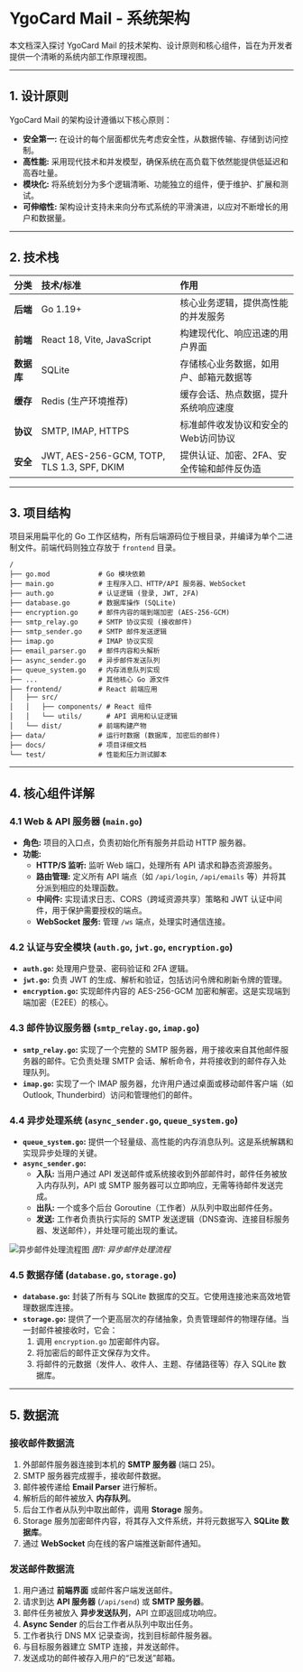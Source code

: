 # YgoCard Mail - 系统架构

本文档深入探讨 YgoCard Mail 的技术架构、设计原则和核心组件，旨在为开发者提供一个清晰的系统内部工作原理视图。

---

## 1. 设计原则

YgoCard Mail 的架构设计遵循以下核心原则：

- **安全第一:** 在设计的每个层面都优先考虑安全性，从数据传输、存储到访问控制。
- **高性能:** 采用现代技术和并发模型，确保系统在高负载下依然能提供低延迟和高吞吐量。
- **模块化:** 将系统划分为多个逻辑清晰、功能独立的组件，便于维护、扩展和测试。
- **可伸缩性:** 架构设计支持未来向分布式系统的平滑演进，以应对不断增长的用户和数据量。

---

## 2. 技术栈

| 分类     | 技术/标准                               | 作用                                       |
| :------- | :-------------------------------------- | :----------------------------------------- |
| **后端**   | Go 1.19+                                | 核心业务逻辑，提供高性能的并发服务         |
| **前端**   | React 18, Vite, JavaScript              | 构建现代化、响应迅速的用户界面             |
| **数据库** | SQLite                                  | 存储核心业务数据，如用户、邮箱元数据等     |
| **缓存**   | Redis (生产环境推荐)                    | 缓存会话、热点数据，提升系统响应速度       |
| **协议**   | SMTP, IMAP, HTTPS                       | 标准邮件收发协议和安全的Web访问协议        |
| **安全**   | JWT, AES-256-GCM, TOTP, TLS 1.3, SPF, DKIM | 提供认证、加密、2FA、安全传输和邮件反伪造 |

---

## 3. 项目结构

项目采用扁平化的 Go 工作区结构，所有后端源码位于根目录，并编译为单个二进制文件。前端代码则独立存放于 `frontend` 目录。

```
/
├── go.mod            # Go 模块依赖
├── main.go           # 主程序入口、HTTP/API 服务器、WebSocket
├── auth.go           # 认证逻辑 (登录, JWT, 2FA)
├── database.go       # 数据库操作 (SQLite)
├── encryption.go     # 邮件内容的端到端加密 (AES-256-GCM)
├── smtp_relay.go     # SMTP 协议实现 (接收邮件)
├── smtp_sender.go    # SMTP 邮件发送逻辑
├── imap.go           # IMAP 协议实现
├── email_parser.go   # 邮件内容和头解析
├── async_sender.go   # 异步邮件发送队列
├── queue_system.go   # 内存消息队列实现
├── ...               # 其他核心 Go 源文件
├── frontend/         # React 前端应用
│   ├── src/
│   │   ├── components/ # React 组件
│   │   └── utils/      # API 调用和认证逻辑
│   └── dist/         # 前端构建产物
├── data/             # 运行时数据 (数据库, 加密后的邮件)
├── docs/             # 项目详细文档
└── test/             # 性能和压力测试脚本
```

---

## 4. 核心组件详解

### **4.1 Web & API 服务器 (`main.go`)**

- **角色:** 项目的入口点，负责初始化所有服务并启动 HTTP 服务器。
- **功能:**
  - **HTTP/S 监听:** 监听 Web 端口，处理所有 API 请求和静态资源服务。
  - **路由管理:** 定义所有 API 端点（如 `/api/login`, `/api/emails` 等）并将其分派到相应的处理函数。
  - **中间件:** 实现请求日志、CORS（跨域资源共享）策略和 JWT 认证中间件，用于保护需要授权的端点。
  - **WebSocket 服务:** 管理 `/ws` 端点，处理实时通信连接。

### **4.2 认证与安全模块 (`auth.go`, `jwt.go`, `encryption.go`)**

- **`auth.go`:** 处理用户登录、密码验证和 2FA 逻辑。
- **`jwt.go`:** 负责 JWT 的生成、解析和验证，包括访问令牌和刷新令牌的管理。
- **`encryption.go`:** 实现邮件内容的 AES-256-GCM 加密和解密。这是实现端到端加密（E2EE）的核心。

### **4.3 邮件协议服务器 (`smtp_relay.go`, `imap.go`)**

- **`smtp_relay.go`:** 实现了一个完整的 SMTP 服务器，用于接收来自其他邮件服务器的邮件。它负责处理 SMTP 会话、解析命令，并将接收到的邮件存入处理队列。
- **`imap.go`:** 实现了一个 IMAP 服务器，允许用户通过桌面或移动邮件客户端（如 Outlook, Thunderbird）访问和管理他们的邮件。

### **4.4 异步处理系统 (`async_sender.go`, `queue_system.go`)**

- **`queue_system.go`:** 提供一个轻量级、高性能的内存消息队列。这是系统解耦和实现异步处理的关键。
- **`async_sender.go`:**
  - **入队:** 当用户通过 API 发送邮件或系统接收到外部邮件时，邮件任务被放入内存队列，API 或 SMTP 服务器可以立即响应，无需等待邮件发送完成。
  - **出队:** 一个或多个后台 Goroutine（工作者）从队列中取出邮件任务。
  - **发送:** 工作者负责执行实际的 SMTP 发送逻辑（DNS查询、连接目标服务器、发送邮件），并处理可能出现的重试。

![异步邮件处理流程图](https://i.imgur.com/your-diagram-url.png)  <!-- 占位符 -->
*图1: 异步邮件处理流程*

### **4.5 数据存储 (`database.go`, `storage.go`)**

- **`database.go`:** 封装了所有与 SQLite 数据库的交互。它使用连接池来高效地管理数据库连接。
- **`storage.go`:** 提供了一个更高层次的存储抽象，负责管理邮件的物理存储。当一封邮件被接收时，它会：
  1.  调用 `encryption.go` 加密邮件内容。
  2.  将加密后的邮件正文保存为文件。
  3.  将邮件的元数据（发件人、收件人、主题、存储路径等）存入 SQLite 数据库。

---

## 5. 数据流

### **接收邮件数据流**

1.  外部邮件服务器连接到本机的 **SMTP 服务器** (端口 25)。
2.  SMTP 服务器完成握手，接收邮件数据。
3.  邮件被传递给 **Email Parser** 进行解析。
4.  解析后的邮件被放入 **内存队列**。
5.  后台工作者从队列中取出邮件，调用 **Storage** 服务。
6.  Storage 服务加密邮件内容，将其存入文件系统，并将元数据写入 **SQLite 数据库**。
7.  通过 **WebSocket** 向在线的客户端推送新邮件通知。

### **发送邮件数据流**

1.  用户通过 **前端界面** 或邮件客户端发送邮件。
2.  请求到达 **API 服务器** (`/api/send`) 或 **SMTP 服务器**。
3.  邮件任务被放入 **异步发送队列**，API 立即返回成功响应。
4.  **Async Sender** 的后台工作者从队列中取出任务。
5.  工作者执行 DNS MX 记录查询，找到目标邮件服务器。
6.  与目标服务器建立 SMTP 连接，并发送邮件。
7.  发送成功的邮件被存入用户的“已发送”邮箱。
